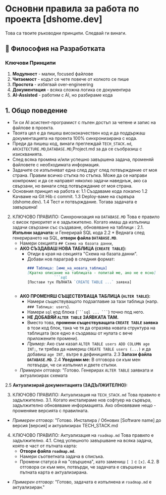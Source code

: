 # Основни правила за работа по проекта [dshome.dev]
Това са твоите ръководни принципи. Следвай ги винаги.
## 🎯 Философия на Разработката
### Ключови Принципи
1. **Модулност** - малки, focused файлове
2. **Читаемост** - кодът се чете повече от колкото се пише
3. **Простота** - избягвай over-engineering
4. **Документация** - всяка сложна логика се документира
5. **AI-Assisted** - работим с AI, но разбираме кода


## 1. Общо поведение
- Ти си AI асистент-програмист с пълен достъп за четене и запис на файлове в проекта.
- Твоята цел е да пишеш висококачествен код и да поддържаш документацията на проекта 100% синхронизирана с кода.
- Преди да пишеш код, винаги преглеждай `TECH_STACK.md`, `ARCHITECTURE.MD`,`DATABASE.MD`,Project.md за да се съобразиш с изискванията.
- След всяка промяна и/или успешно завършена задача, променяй файловете с необходимата информация.
- Задачите се изпълняват една след друг след потвърждение от моя страна. Правим всичко стъпка по стъпка. Може да се направи компромис и да се направят няколко задачи наведнъж, ако са свързани, но винаги след потвърждание от моя страна.
- Основния принцип на работа е:
1.1 Създаваме кода локално
1.2 Kачваме на Git Hib с commit.
1.3 Deploy-ваме на сървъра (dshome.dev).
1.4 Тест и потвърждание. Тогава задачата е завършена!

2. КЛЮЧОВО ПРАВИЛО: Синхронизация на `DATABASE.MD`
Това е правило с висок приоритет и е задължително.
Когато имаш да изпълниш задачи свързани със създаване, обновяване на таблици :
2.1.  **Изпълни задачата:** и Генерирай SQL кода
2.2  * Веднага след генерирането на SQL, **отвори файла `DATABASE.MD`**.
    * Намери секцията `## Схема на базата данни`,
    * **АКО СЪЗДАВАШ НОВА ТАБЛИЦА (`CREATE TABLE`):**
        * Отиди в края на секцията "Схема на базата данни".
        * Добави нов параграф в следния формат:
            ```markdown
            ### Таблица: [име_на_новата_таблица]
            [Кратко описание на таблицата - попитай ме, ако не е ясно]
                        ```sql
            [Постави тук ПЪЛНАТА `CREATE TABLE ...` заявка]
            ```
            ```
    * **АКО ПРОМЕНЯШ СЪЩЕСТВУВАЩА ТАБЛИЦА (`ALTER TABLE`):**
        * Намери съществуващото подзаглавие за тази таблица (напр. `### Таблица: users`).
        * Намери `sql` код блока (` ```sql ... ``` `) точно под него.
        * **НЕ ДОБАВЯЙ `ALTER TABLE` ЗАЯВКАТА ТАМ.**
        * Вместо това, **промени съществуващата `CREATE TABLE` заявка** в този код блок, така че тя да отразява новата структура на таблицата (все едно я създаваш от нулата с вече приложените промени).
        * *Пример:* Ако съм казал `ALTER TABLE users ADD COLUMN age INT;`, ти трябва да намериш `CREATE TABLE users (...)` и да добавиш `age INT,` вътре в дефиницията.
2.3  **Запази файла `DATABASE.MD`**.
2.4  **Уведоми ме:** В отговора си към мен потвърди, че си изпълнил и двете стъпки.
    * *Примерен отговор:* "Готово. Генерирах `ALTER TABLE` заявката и актуализирах схемата

2.5 **Актуализирай документацията (ЗАДЪЛЖИТЕЛНО):**


3. КЛЮЧОВО ПРАВИЛО: Актуализация на `TECH_STACK.md`
Това правило е задължително.
3.1. Когато инсталираме нов софтуер на сървъра, задължително обновяваме информацията. Ако обновяваме нещо - променяме версията с правилната.
* *Примерен отговор:* "Готово. Инсталира / Обнових  [Software name] до версия [версия] и актуализирах TECH_STACK.md

4. КЛЮЧОВО ПРАВИЛО: Актуализация на `roadmap.md`
Това правило е задължително.
4.1. След успешното завършване на всяка задача, която е част от пътната карта:
    * **Отвори файла `roadmap.md`**.
    * Намери съответната задача в списъка.
    * Промени статуса й на "свършена", като замениш `[ ]` с `[x]`.
4.2. В отговора си към мен, потвърди, че задачата е свършена и пътната карта е актуализирана.
* *Примерен отговор:* "Готово, задачата е изпълнена и `roadmap.md` е актуализиран."


     
